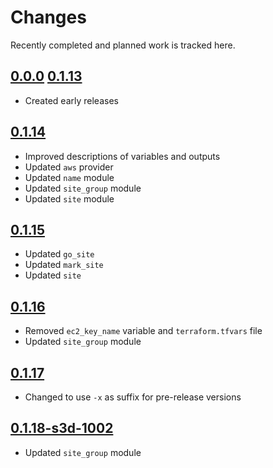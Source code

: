 # Changes
Recently completed and planned work is tracked here.

## [0.0.0](.) [0.1.13](.)
- Created early releases

## [0.1.14](.)
- Improved descriptions of variables and outputs
- Updated `aws` provider
- Updated `name` module
- Updated `site_group` module
- Updated `site` module

## [0.1.15](.)
- Updated `go_site`
- Updated `mark_site`
- Updated `site`

## [0.1.16](.)
- Removed `ec2_key_name` variable and `terraform.tfvars` file
- Updated `site_group` module

## [0.1.17](.)
- Changed to use `-x` as suffix for pre-release versions

## [0.1.18-s3d-1002](.)
- Updated `site_group` module
